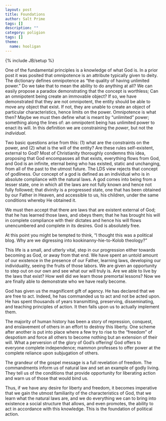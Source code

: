 ```yaml
---
layout: post
title: Foundations
author: Salt Prime
tags: []
description: ""
category: poligion
tags: []
theme:
  name: hooligan
---
```

{% include JB/setup %}

One of the fundamental principles is a knowledge of what God is.  In a
prior post it was posited that omnipotence is an attribute typically
given to deity.  The dictionary defines omnipotence as “the quality of
having unlimited power.”   Do we take that to mean the ability to do
anything at all?  We can easily propose a paradox demonstrating that
the concept is worthless; Can an omnipotent being create an immovable
object?  If so, we have demonstrated that they are not omnipotent, the
entity should be able to move any object that exist.  If not, they are
unable to create an object of particular characteristics, hence limits
on the power. Omnipotence is what then?  Maybe we must then define
what is meant by “unlimited” power; something along the lines of: an
omnipotent being has unlimited power to enact its will.  In this
definition we are constraining the _power_, but not the _individual_.


Two basic questions arise from this: (1) what are the constraints on
the power, and (2) what is the will of the entity?  Are these rules
self-existent, external to God?  Most of Christianity thoroughly
condemns this idea, proposing that God encompasses all that exists,
everything flows from God, and God is an infinite, eternal being who
has existed, static and unchanging, from all of the past to the utmost
future.  The LDS view rejects that concept of godliness.  Our concept
of a god is defined as an individual who is in absolute compliance
with the natural laws.  A god comes into being from a lesser state,
one in which all the laws are not fully known and hence not fully
followed; that divinity is a progressed state, one that has been
obtained by our Father in Heaven, and accessible to us, his children,
under the same conditions whereby He obtained it.


We must then accept that there are laws that are existent external of
God; that he has learned those laws, and obeys them; that he has
brought his will in complete compliance with their dictates and hence
his will flows unencumbered and complete in its desires.  God is
absolutely free.


At this point you might be tempted to think, “I thought this was a
political blog.  Why are we digressing into kookinanny-hie-to-Kolob
theology?”


This life is a small, and utterly vital, step in our progression
either towards becoming as God, or away from that end.  We have spent
an untold amount of our existence in the presence of our Father,
learning laws, developing our individuality, seeing the fruits of
those labors.  We are given an opportunity to step out on our own and
see what our will truly is.  Are we able to live by the laws that
exist?  How well did we learn those premortal lessons?  Now we are
finally able to demonstrate who we have really become.


God has given us the magnificent gift of agency.  He has declared that
we are free to act.  Indeed, he has commanded us to act and not be
acted upon.  He has spent thousands of years transmitting, preserving,
disseminating, and teaching principles of action.  It then falls upon
us to actually implement them.


The majority of human history has been a story of repression,
conquest, and enslavement of others in an effort to destroy this
liberty.  One scheme after another is put into place where a few try
to rise to the “freedom” of despotism and force all others to become
nothing but an extension of their will.  What a perversion of the
glory of God’s offering!  God offers to everyone complete
independence; mammon professes to offer power at the complete reliance
upon subjugation of others.


The grandeur of the gospel message is a full revelation of freedom.
The commandments inform us of natural law and set an example of godly
living.  They tell us of the conditions that provide opportunity for
liberating action and warn us of those that would bind us.


Thus, if we have any desire for liberty and freedom, it becomes
imperative that we gain the utmost familiarity of the characteristics
of God, that we learn what the natural laws are, and we do everything
we can to bring into existence a social structure that allows, and
even promotes, the ability to act in accordance with this knowledge.
This is the foundation of political action.

